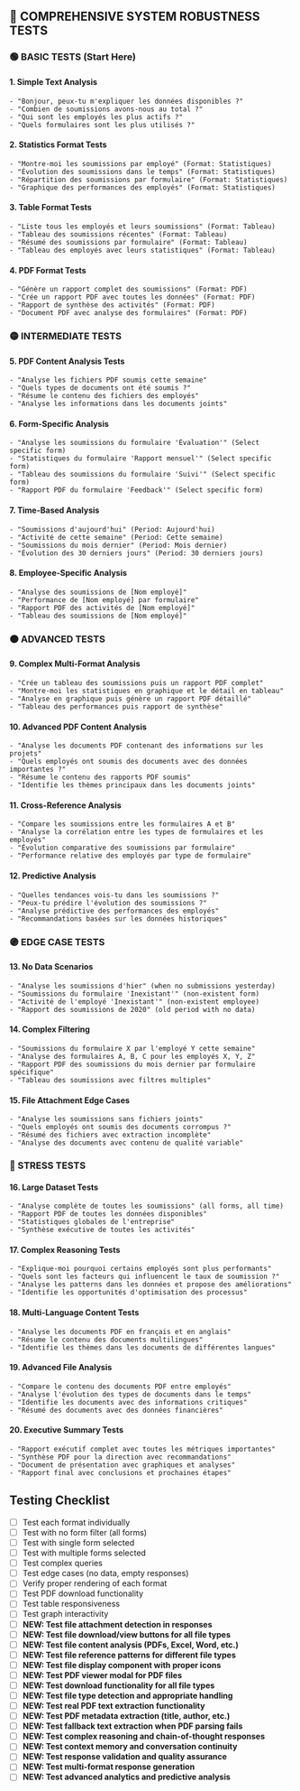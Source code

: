 
## 🧪 **COMPREHENSIVE SYSTEM ROBUSTNESS TESTS**

### **🟢 BASIC TESTS (Start Here)**

#### **1. Simple Text Analysis**
```
- "Bonjour, peux-tu m'expliquer les données disponibles ?"
- "Combien de soumissions avons-nous au total ?"
- "Qui sont les employés les plus actifs ?"
- "Quels formulaires sont les plus utilisés ?"
```

#### **2. Statistics Format Tests**
```
- "Montre-moi les soumissions par employé" (Format: Statistiques)
- "Évolution des soumissions dans le temps" (Format: Statistiques)
- "Répartition des soumissions par formulaire" (Format: Statistiques)
- "Graphique des performances des employés" (Format: Statistiques)
```

#### **3. Table Format Tests**
```
- "Liste tous les employés et leurs soumissions" (Format: Tableau)
- "Tableau des soumissions récentes" (Format: Tableau)
- "Résumé des soumissions par formulaire" (Format: Tableau)
- "Tableau des employés avec leurs statistiques" (Format: Tableau)
```

#### **4. PDF Format Tests**
```
- "Génère un rapport complet des soumissions" (Format: PDF)
- "Crée un rapport PDF avec toutes les données" (Format: PDF)
- "Rapport de synthèse des activités" (Format: PDF)
- "Document PDF avec analyse des formulaires" (Format: PDF)
```

### **🟡 INTERMEDIATE TESTS**

#### **5. PDF Content Analysis Tests**
```
- "Analyse les fichiers PDF soumis cette semaine"
- "Quels types de documents ont été soumis ?"
- "Résume le contenu des fichiers des employés"
- "Analyse les informations dans les documents joints"
```

#### **6. Form-Specific Analysis**
```
- "Analyse les soumissions du formulaire 'Évaluation'" (Select specific form)
- "Statistiques du formulaire 'Rapport mensuel'" (Select specific form)
- "Tableau des soumissions du formulaire 'Suivi'" (Select specific form)
- "Rapport PDF du formulaire 'Feedback'" (Select specific form)
```

#### **7. Time-Based Analysis**
```
- "Soumissions d'aujourd'hui" (Period: Aujourd'hui)
- "Activité de cette semaine" (Period: Cette semaine)
- "Soumissions du mois dernier" (Period: Mois dernier)
- "Évolution des 30 derniers jours" (Period: 30 derniers jours)
```

#### **8. Employee-Specific Analysis**
```
- "Analyse des soumissions de [Nom employé]"
- "Performance de [Nom employé] par formulaire"
- "Rapport PDF des activités de [Nom employé]"
- "Tableau des soumissions de [Nom employé]"
```

### **🟠 ADVANCED TESTS**

#### **9. Complex Multi-Format Analysis**
```
- "Crée un tableau des soumissions puis un rapport PDF complet"
- "Montre-moi les statistiques en graphique et le détail en tableau"
- "Analyse en graphique puis génère un rapport PDF détaillé"
- "Tableau des performances puis rapport de synthèse"
```

#### **10. Advanced PDF Content Analysis**
```
- "Analyse les documents PDF contenant des informations sur les projets"
- "Quels employés ont soumis des documents avec des données importantes ?"
- "Résume le contenu des rapports PDF soumis"
- "Identifie les thèmes principaux dans les documents joints"
```

#### **11. Cross-Reference Analysis**
```
- "Compare les soumissions entre les formulaires A et B"
- "Analyse la corrélation entre les types de formulaires et les employés"
- "Évolution comparative des soumissions par formulaire"
- "Performance relative des employés par type de formulaire"
```

#### **12. Predictive Analysis**
```
- "Quelles tendances vois-tu dans les soumissions ?"
- "Peux-tu prédire l'évolution des soumissions ?"
- "Analyse prédictive des performances des employés"
- "Recommandations basées sur les données historiques"
```

### **🟣 EDGE CASE TESTS**

#### **13. No Data Scenarios**
```
- "Analyse les soumissions d'hier" (when no submissions yesterday)
- "Soumissions du formulaire 'Inexistant'" (non-existent form)
- "Activité de l'employé 'Inexistant'" (non-existent employee)
- "Rapport des soumissions de 2020" (old period with no data)
```

#### **14. Complex Filtering**
```
- "Soumissions du formulaire X par l'employé Y cette semaine"
- "Analyse des formulaires A, B, C pour les employés X, Y, Z"
- "Rapport PDF des soumissions du mois dernier par formulaire spécifique"
- "Tableau des soumissions avec filtres multiples"
```

#### **15. File Attachment Edge Cases**
```
- "Analyse les soumissions sans fichiers joints"
- "Quels employés ont soumis des documents corrompus ?"
- "Résumé des fichiers avec extraction incomplète"
- "Analyse des documents avec contenu de qualité variable"
```

### **🔵 STRESS TESTS**

#### **16. Large Dataset Tests**
```
- "Analyse complète de toutes les soumissions" (all forms, all time)
- "Rapport PDF de toutes les données disponibles"
- "Statistiques globales de l'entreprise"
- "Synthèse exécutive de toutes les activités"
```

#### **17. Complex Reasoning Tests**
```
- "Explique-moi pourquoi certains employés sont plus performants"
- "Quels sont les facteurs qui influencent le taux de soumission ?"
- "Analyse les patterns dans les données et propose des améliorations"
- "Identifie les opportunités d'optimisation des processus"
```

#### **18. Multi-Language Content Tests**
```
- "Analyse les documents PDF en français et en anglais"
- "Résume le contenu des documents multilingues"
- "Identifie les thèmes dans les documents de différentes langues"
```

#### **19. Advanced File Analysis**
```
- "Compare le contenu des documents PDF entre employés"
- "Analyse l'évolution des types de documents dans le temps"
- "Identifie les documents avec des informations critiques"
- "Résumé des documents avec des données financières"
```

#### **20. Executive Summary Tests**
```
- "Rapport exécutif complet avec toutes les métriques importantes"
- "Synthèse PDF pour la direction avec recommandations"
- "Document de présentation avec graphiques et analyses"
- "Rapport final avec conclusions et prochaines étapes"
```

## Testing Checklist

- [ ] Test each format individually
- [ ] Test with no form filter (all forms)
- [ ] Test with single form selected
- [ ] Test with multiple forms selected
- [ ] Test complex queries
- [ ] Test edge cases (no data, empty responses)
- [ ] Verify proper rendering of each format
- [ ] Test PDF download functionality
- [ ] Test table responsiveness
- [ ] Test graph interactivity
- [ ] **NEW: Test file attachment detection in responses**
- [ ] **NEW: Test file download/view buttons for all file types**
- [ ] **NEW: Test file content analysis (PDFs, Excel, Word, etc.)**
- [ ] **NEW: Test file reference patterns for different file types**
- [ ] **NEW: Test file display component with proper icons**
- [ ] **NEW: Test PDF viewer modal for PDF files**
- [ ] **NEW: Test download functionality for all file types**
- [ ] **NEW: Test file type detection and appropriate handling**
- [ ] **NEW: Test real PDF text extraction functionality**
- [ ] **NEW: Test PDF metadata extraction (title, author, etc.)**
- [ ] **NEW: Test fallback text extraction when PDF parsing fails**
- [ ] **NEW: Test complex reasoning and chain-of-thought responses**
- [ ] **NEW: Test context memory and conversation continuity**
- [ ] **NEW: Test response validation and quality assurance**
- [ ] **NEW: Test multi-format response generation**
- [ ] **NEW: Test advanced analytics and predictive analysis**
